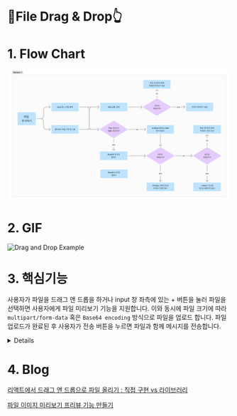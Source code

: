 # 📁File Drag & Drop👆

# 1. Flow Chart

![fileflowchart.png](../images/fileflowchart.png)

# 2. GIF
![Drag and Drop Example](../images/drag&drop.gif)


# 3. 핵심기능

사용자가 파일을 드래그 앤 드롭을 하거나 input 창 좌측에 있는 + 버튼을 눌러 파일을 선택하면 사용자에게 파일 미리보기 기능을 지원합니다. 이와 동시에 파일 크기에 따라 `multipart/form-data` 혹은 `Base64 encoding` 방식으로 파일을 업로드 합니다. 파일 업로드가 완료된 후 사용자가 전송 버튼을 누르면 파일과 함께 메시지를 전송합니다. 
<details>

    
 ## 3.1. 파일 선택
    
사용자가 파일을 드래그 앤 드롭을 하거나 input 창 좌측에 있는 + 버튼을 누르는 두 가지 방식을 통해 파일을 선택할 수 있습니다.  공통적으로 선택된 파일들은  `onChange` 이벤트 핸들러가 이를 처리하여 Zustand 스토어의 `addFiles` 함수를 호출합니다.
    
### 3.1.1 Drag & Drop
    
 - **`useDropzone` 훅 사용:** React-Dropzone 라이브러리의 `useDropzone` 훅을 사용하여 드래그 앤 드롭 영역을 설정합니다. `onDrop` 콜백을 통해 드롭된 파일들을 처리하고 Zustand 스토어의 `addFiles` 함수를 호출하여 상태에 파일들을 추가합니다.
 - **상호작용 피드백:** 드래그 중일 때 (`isDragActive`), 화면 전체에 파일을 놓으라는 메시지를 표시하는 오버레이를 동적으로 보여줍니다. 이는 사용자가 드래그 앤 드롭 영역 위에 파일을 가져다 놓을 때 명확한 시각적 피드백을 제공합니다.
    
### 3.1.2 +버튼 클릭
    
 - **파일 선택 버튼:** 사용자가 메뉴 항목을 클릭하면 숨겨진 `<input type="file">` 요소가 활성화되어 파일 탐색기가 열립니다.
    
## 3.2 파일 미리보기 처리
    
사용자가 파일을 선택하고 나면, 선택된 파일들은 메시지 전송하기 전에 사전 처리됩니다. 이 과정에서 파일의 크기에 따라 적절한 업로드 방식이 결정되며, 이는 네트워크 효율성과 서버 부하를 최적화하는 데 중요한 역할을 합니다.
    
### 3.2.1 파일 크기 검사 및 처리 방식 결정
    
선택된 각 파일은 크기를 확인하고, 그에 따라 `multipart/form-data` 형식 또는 `Base64 encoding` 방식 중 하나로 서버에 전송됩니다. 이러한 결정 로직은 다음과 같이 구현됩니다:
    
- **파일 크기 확인:** 파일 객체의 `size` 속성을 검사하여 파일의 크기를 확인합니다.
- **업로드 방식 결정:**
- **1MB 이하:** 파일 크기가 1MB 이하인 경우, 파일을 `Base64`로 인코딩합니다. 이는 주로 이미지와 같은 미디어 파일에 사용되며, 인코딩된 문자열을 JSON 객체로 서버에 전송합니다.
- **1MB 초과:** 파일 크기가 1MB를 초과하는 경우, `multipart/form-data` 방식을 사용합니다. 이 방식은 대용량 파일 전송에 적합하며, 파일 데이터를 여러 부분으로 나누어 전송합니다.
    
### 3.2.2 이미지 파일 처리 및 미리보기 렌더링
    
사용자가 업로드하는 파일이 이미지일 경우, 해당 이미지에 대한 미리보기 기능을 제공합니다. 
    
### 파일 타입 확인
    
파일의 `type` 속성을 확인하는 것을 통해 (예: `image/jpeg`, `image/png` 등) 업로드된 파일의 MIME 타입을 검사하여 파일이 이미지인지 여부를 결정합니다.  미리보기 가능한 이미지 파일의 경우, 해당 이미지를 사용자에게 보여주는 UI 컴포넌트를 렌더링합니다. 아닌 경우에는 단순한 파일 아이콘과 파일명을 함께 명시합니다.
    
## 3.3. 파일 전송 후 랜더링
    
업로드된 파일 URL을 포함하여 메시지를 전송 후 파일이 채팅에 포함될 때, `ChatBox` 컴포넌트에서 파일을 랜더링하는 과정은 다음과 같습니다.
    
### 3.3.1. 파일 확장자 확인 및 파일 랜더링
    
- `renderFile` 함수는 파일 URL을 받아 파일의 유형을 확인하고 적절한 랜더링을 수행합니다.
- **이미지 파일:** 파일 확장자가 이미지 파일인 경우, `<Image>` 컴포넌트를 사용하여 이미지를 미리보기 형태로 표시합니다. 사용자가 이미지를 클릭하면 이미지가 새로운 탭에서 열리도록 설정합니다.
- **비디오 파일:** 파일 확장자가 비디오 파일인 경우, `<video>` 요소를 사용하여 비디오를 컨트롤할 수 있는 플레이어로 표시합니다. 비디오는 일정 크기로 제한되어 있으며, 비디오 태그를 통해 재생이 가능합니다.
- **기타 파일:** 이미지와 비디오 파일이 아닌 경우, `<Flex>` 컴포넌트를 사용하여 파일 아이콘과 파일 이름을 포함한 다운로드 가능한 링크로 표시합니다. 이 링크를 클릭하면 파일이 다운로드됩니다.
    
### 3.3.2 파일명 추출
    
`getFileNameWithExtension` 함수는 파일 URL에서 파일 이름과 확장자를 추출하여 파일의 이름을 반환합니다. 이 이름은 파일 랜더링 시 파일 아이콘과 함께 표시됩니다.
    </details>

# 4. Blog

[리액트에서 드래그 앤 드롭으로 파일 올리기 : 직접 구현 vs 라이브러리](https://velog.io/@mikio/drapNdropReact-ReactDropZone#usedropzone)

[파일 이미지 미리보기 프리뷰 기능 만들기](https://velog.io/@mikio/filepreview-blob-react-zustand)
